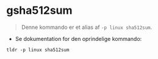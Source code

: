 # gsha512sum

> Denne kommando er et alias af `-p linux sha512sum`.

- Se dokumentation for den oprindelige kommando:

`tldr -p linux sha512sum`
